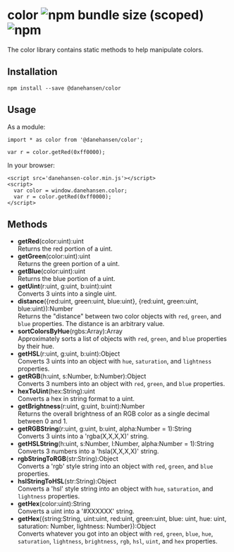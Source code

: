 # color ![npm bundle size (scoped)](https://img.shields.io/bundlephobia/minzip/@danehansen/color.svg) ![npm](https://img.shields.io/npm/dt/@danehansen/color.svg)

The color library contains static methods to help manipulate colors.

## Installation

`npm install --save @danehansen/color`

## Usage

As a module:

    import * as color from '@danehansen/color';

    var r = color.getRed(0xff0000);

In your browser:

    <script src='danehansen-color.min.js'></script>
    <script>
      var color = window.danehansen.color;
      var r = color.getRed(0xff0000);
    </script>

## Methods

- **getRed**(color:uint):uint  
  Returns the red portion of a uint.
- **getGreen**(color:uint):uint  
  Returns the green portion of a uint.
- **getBlue**(color:uint):uint  
  Returns the blue portion of a uint.
- **getUint**(r:uint, g:uint, b:uint):uint  
  Converts 3 uints into a single uint.
- **distance**({red:uint, green:uint, blue:uint}, {red:uint, green:uint, blue:uint}):Number  
  Returns the "distance" between two color objects with `red`, `green`, and `blue` properties. The distance is an arbitrary value.
- **sortColorsByHue**(rgbs:Array):Array  
  Approximately sorts a list of objects with `red`, `green`, and `blue` properties by their hue.
- **getHSL**(r:uint, g:uint, b:uint):Object  
  Converts 3 uints into an object with `hue`, `saturation`, and `lightness` properties.
- **getRGB**(h:uint, s:Number, b:Number):Object  
  Converts 3 numbers into an object with `red`, `green`, and `blue` properties.
- **hexToUint**(hex:String):uint  
  Converts a hex in string format to a uint.
- **getBrightness**(r:uint, g:uint, b:uint):Number  
  Returns the overall brightness of an RGB color as a single decimal between 0 and 1.
- **getRGBString**(r:uint, g:uint, b:uint, alpha:Number = 1):String  
  Converts 3 uints into a 'rgba(X,X,X,X)' string.
- **getHSLString**(h:uint, s:Number, l:Number, alpha:Number = 1):String  
  Converts 3 numbers into a 'hsla(X,X,X,X)' string.
- **rgbStringToRGB**(str:String):Object  
  Converts a 'rgb' style string into an object with `red`, `green`, and `blue` properties.
- **hslStringToHSL**(str:String):Object  
  Converts a 'hsl' style string into an object with `hue`, `saturation`, and `lightness` properties.
- **getHex**(color:uint):String  
  Converts a uint into a '#XXXXXX' string.
- **getHex**({string:String, uint:uint, red:uint, green:uint, blue: uint, hue: uint, saturation: Number, lightness: Number}):Object  
  Converts whatever you got into an object with `red`, `green`, `blue`, `hue`, `saturation`, `lightness`, `brightness`, `rgb`, `hsl`, `uint`, and `hex` properties.
